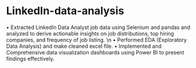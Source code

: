 # LinkedIn-data-analysis
•	Extracted LinkedIn Data Analyst job data using Selenium and pandas and analyzed  to derive actionable insights on job distributions, top hiring companies, and frequency of job listing. \n
•	Performed EDA (Exploratory Data Analysis) and make cleaned excel file.
•	Implemented and Comprehensive data visualization dashboards using Power BI to present findings effectively. 
